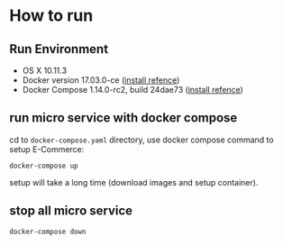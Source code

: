 # How to run

## Run Environment

* OS X 10.11.3
* Docker version 17.03.0-ce ([install refence](https://www.docker.com/community-edition#/download))
* Docker Compose 1.14.0-rc2, build 24dae73 ([install refence](https://docs.docker.com/compose/install/))

## run micro service with docker compose

cd to `docker-compose.yaml` directory, use docker compose command to setup E-Commerce:

`docker-compose up`

setup will take a long time (download images and setup container).

## stop all micro service

`docker-compose down`